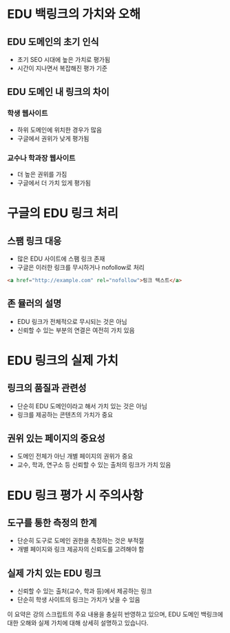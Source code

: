 # EDU 백링크의 가치와 오해

## EDU 도메인의 초기 인식

- 초기 SEO 시대에 높은 가치로 평가됨
- 시간이 지나면서 복잡해진 평가 기준

## EDU 도메인 내 링크의 차이

### 학생 웹사이트

- 하위 도메인에 위치한 경우가 많음
- 구글에서 권위가 낮게 평가됨

### 교수나 학과장 웹사이트

- 더 높은 권위를 가짐
- 구글에서 더 가치 있게 평가됨

# 구글의 EDU 링크 처리

## 스팸 링크 대응

- 많은 EDU 사이트에 스팸 링크 존재
- 구글은 이러한 링크를 무시하거나 nofollow로 처리

```html
<a href="http://example.com" rel="nofollow">링크 텍스트</a>
```

## 존 뮬러의 설명

- EDU 링크가 전체적으로 무시되는 것은 아님
- 신뢰할 수 있는 부분의 연결은 여전히 가치 있음

# EDU 링크의 실제 가치

## 링크의 품질과 관련성

- 단순히 EDU 도메인이라고 해서 가치 있는 것은 아님
- 링크를 제공하는 콘텐츠의 가치가 중요

## 권위 있는 페이지의 중요성

- 도메인 전체가 아닌 개별 페이지의 권위가 중요
- 교수, 학과, 연구소 등 신뢰할 수 있는 출처의 링크가 가치 있음

# EDU 링크 평가 시 주의사항

## 도구를 통한 측정의 한계

- 단순히 도구로 도메인 권한을 측정하는 것은 부적절
- 개별 페이지와 링크 제공자의 신뢰도를 고려해야 함

## 실제 가치 있는 EDU 링크

- 신뢰할 수 있는 출처(교수, 학과 등)에서 제공하는 링크
- 단순히 학생 사이트의 링크는 가치가 낮을 수 있음

이 요약은 강의 스크립트의 주요 내용을 충실히 반영하고 있으며, EDU 도메인 백링크에 대한 오해와 실제 가치에 대해 상세히 설명하고 있습니다.
